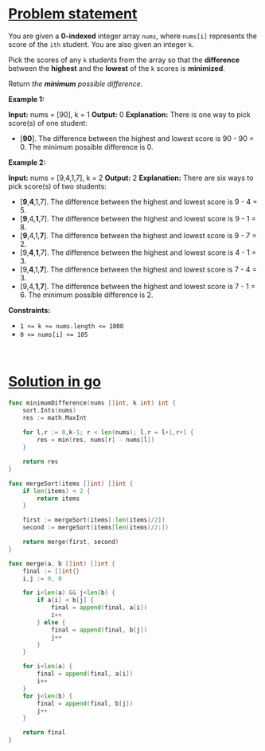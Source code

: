 # [Problem statement](https://leetcode.com/problems/minimum-difference-between-highest-and-lowest-of-k-scores)

You are given a **0-indexed** integer array `nums`, where `nums[i]` represents the score of the `ith` student. You are also given an integer `k`.

Pick the scores of any `k` students from the array so that the **difference** between the **highest** and the **lowest** of the `k` scores is **minimized**.

Return _the **minimum** possible difference_.

**Example 1:**


**Input:** nums = [90], k = 1
**Output:** 0
**Explanation:** There is one way to pick score(s) of one student:
- [**90**]. The difference between the highest and lowest score is 90 - 90 = 0.
The minimum possible difference is 0.

**Example 2:**


**Input:** nums = [9,4,1,7], k = 2
**Output:** 2
**Explanation:** There are six ways to pick score(s) of two students:
- [**9**,**4**,1,7]. The difference between the highest and lowest score is 9 - 4 = 5.
- [**9**,4,**1**,7]. The difference between the highest and lowest score is 9 - 1 = 8.
- [**9**,4,1,**7**]. The difference between the highest and lowest score is 9 - 7 = 2.
- [9,**4**,**1**,7]. The difference between the highest and lowest score is 4 - 1 = 3.
- [9,**4**,1,**7**]. The difference between the highest and lowest score is 7 - 4 = 3.
- [9,4,**1**,**7**]. The difference between the highest and lowest score is 7 - 1 = 6.
The minimum possible difference is 2.

**Constraints:**

* `1 <= k <= nums.length <= 1000`
* `0 <= nums[i] <= 105`

<br />

# [Solution in go](https://leetcode.com/submissions/detail/1189478351/)

```go
func minimumDifference(nums []int, k int) int {
    sort.Ints(nums)
    res := math.MaxInt
    
    for l,r := 0,k-1; r < len(nums); l,r = l+1,r+1 {
        res = min(res, nums[r] - nums[l])
    }

    return res
}

func mergeSort(items []int) []int {
    if len(items) < 2 {
        return items
    }

    first := mergeSort(items[:len(items)/2])
    second := mergeSort(items[len(items)/2:])

    return merge(first, second)
}

func merge(a, b []int) []int {
    final := []int{}
    i,j := 0, 0

    for i<len(a) && j<len(b) {
        if a[i] < b[j] {
            final = append(final, a[i])
            i++
        } else {
            final = append(final, b[j])
            j++
        }
    }

    for i<len(a) {
        final = append(final, a[i])
        i++
    }
    for j<len(b) {
        final = append(final, b[j])
        j++
    }

    return final
}
```